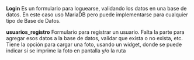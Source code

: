 **Login**
Es un formulario para loguearse, validando los datos en una base de datos.
En este caso uso MariaDB pero puede implementarse para cualquier tipo de Base de Datos.

**usuarios_registro**
Formulario para registrar un usuario. 
Falta la parte para agregar esos datos a la base de datos, validar que exista o no exista, etc.
Tiene la opción para cargar una foto, usando un widget, donde se puede indicar si se imprime la foto en pantalla y/o la ruta

